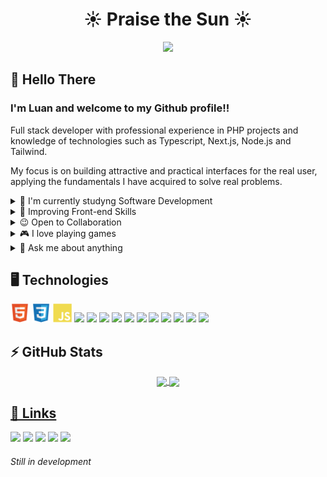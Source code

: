 <h1 align="center">☀️ Praise the Sun ☀️</h1>

<div align="center">
  <img src="https://media.giphy.com/media/whx1p7FsrMo9vXRee2/giphy.gif" width="10%"/></br>
</div>

<h2>👋 Hello There</h2>

<h3>I'm Luan and welcome to my Github profile!!</h3>

<p>Full stack developer with professional experience in PHP projects and knowledge of technologies such as Typescript, Next.js, Node.js and Tailwind.</p>
<p>My focus is on building attractive and practical interfaces for the real user, applying the fundamentals I have acquired to solve real problems.</p>

<details> 
    <summary> 🔭 I'm currently studyng Software Development </summary>
    <ul>
        <li> Instituto Federal de São Paulo
        <li> 6th semester
    </ul>
</details>

<details> 
    <summary> 🌱 Improving Front-end Skills </summary>
    <ul>
        <li> Nextjs 13 app router </li>
        <li> Javascript and his libs, as React.js </li>
        <li> Some API integrations </li>
    </ul>
</details>

<details> 
    <summary> 😉 Open to Collaboration </summary>
    <ul>
        <li> Actively seeking opportunities to collaborate in various tech areas </li>
        <li> Open to exciting proposals — eager to contribute and learn </li>
        <li> Hire me for a valuable addition to your team! </li>
    </ul>
</details>

<details> 
    <summary> 🎮 I love playing games </summary>
    <ul>
        <li> Passionate about the Soulslike genre and various others </li>
        <li> Enjoy playing popular titles like League and Counter-Strike </li>
    </ul>
</details>

<details> 
    <summary> 💬 Ask me about anything </summary>
    <ul>
        <li> Eager to learn and help fellow enthusiasts </li>
        <li> Still a student, but always ready to lend a hand ;) </li>
    </ul>
</details>
  
## 🖥️ Technologies

  <code><img height="30" src="https://raw.githubusercontent.com/devicons/devicon/master/icons/html5/html5-original.svg"></code>
  <code><img height="30" src="https://raw.githubusercontent.com/devicons/devicon/master/icons/css3/css3-original.svg"></code>
  <code><img height="30" src="https://raw.githubusercontent.com/devicons/devicon/master/icons/javascript/javascript-plain.svg"></code>
  <code><img height="30" src="https://cdn.jsdelivr.net/gh/devicons/devicon/icons/typescript/typescript-original.svg"></code>
  <code><img height="30" src="https://cdn.jsdelivr.net/gh/devicons/devicon/icons/react/react-original.svg"/></code>
  <code><img height="30" src="https://static-00.iconduck.com/assets.00/nextjs-icon-512x512-y563b8iq.png" /></code>
  <code><img height="30" src="https://files.raycast.com/sjxs3pxsc6k63ju0fzv8l3cu4v90" /></code>
  <code><img height="30" src="https://cdn.jsdelivr.net/gh/devicons/devicon/icons/php/php-original.svg"></code>
  <code><img height="30" src="https://cdn.jsdelivr.net/gh/devicons/devicon/icons/git/git-original.svg"></code>
  <code><img height="30" src="https://cdn.jsdelivr.net/gh/devicons/devicon/icons/nodejs/nodejs-original.svg"></code>
  <code><img height="30" src="https://upload.wikimedia.org/wikipedia/commons/thumb/2/29/Postgresql_elephant.svg/540px-Postgresql_elephant.svg.png"/></code>
  <code><img height="30" src="https://cdn.jsdelivr.net/gh/devicons/devicon/icons/mysql/mysql-original.svg"/></code>
  <code><img height="30" src="https://seeklogo.com/images/F/framer-motion-logo-DA1E33CAA1-seeklogo.com.png"/></code>
  <code><img height="30" src="https://seeklogo.com/images/S/supabase-logo-DCC676FFE2-seeklogo.com.png"/></code>

## ⚡ GitHub Stats
<div align="center">
  <a href="https://github.com/LuanGrod">
  <img height="180rem" align="center" src="https://github-readme-stats.vercel.app/api?username=LuanGrod&show_icons=true&theme=buefy&include_all_commits=true&count_private=true">
  <img height="160rem" align="center" src="https://github-readme-stats.vercel.app/api/top-langs/?username=LuanGrod&layout=compact&langs_count=7&theme=buefy">
</div>

## 🔗 Links
<a href="https://portfolio-luangrod.vercel.app/pt" target="_blank"><img height="30" src="https://img.shields.io/badge/my_portfolio-000?style=for-the-badge&logo=ko-fi&logoColor=white"/></a>
<a href="https://www.linkedin.com/in/luan-grod/" target="_blank"><img height="30" src="https://img.shields.io/badge/linkedin-0A66C2?style=for-the-badge&logo=linkedin&logoColor=white"/></a>
<a href="https://twitter.com/Luan_Grod" target="_blank"><img height="30" src="https://img.shields.io/badge/twitter-1DA1F2?style=for-the-badge&logo=twitter&logoColor=white"/></a>
<a href="mailto:luan14rodrigues17@gmail.com?subject=Hello%20Luan,%20From%20Github" target="_blank"><img height="30" src="https://img.shields.io/badge/gmail-1DA1F2?style=for-the-badge&logo=gmail&logoColor=white&color=DB4437"/></a>
<a href="https://www.reddit.com/user/Initial_Ad_4043" target="_blank"><img height="30" src="https://img.shields.io/badge/reddit-1DA1F2?style=for-the-badge&logo=reddit&logoColor=white&color=FF4500"/></a>
  
<h6>Still in development</h6>
<img src="https://komarev.com/ghpvc/?username=LuanGrod&style=flat-square&color=blue" alt=""/>
